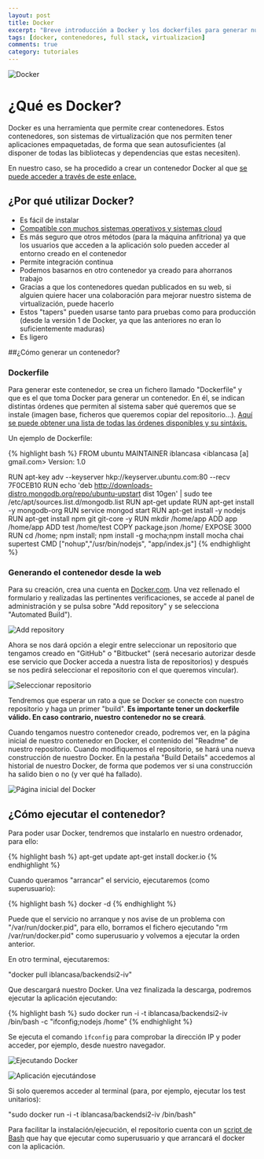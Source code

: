 ```yaml
---
layout: post
title: Docker
excerpt: "Breve introducción a Docker y los dockerfiles para generar nuestros propios contenedores"
tags: [docker, contenedores, full stack, virtualizacion]
comments: true
category: tutoriales
---
```


![Docker](http://fotos.subefotos.com/4e7301538895cdc19b0eb5f2a3b60730o.png)

# ¿Qué es Docker?

Docker es una herramienta que permite crear contenedores. Estos contenedores, son sistemas de virtualización que nos permiten tener aplicaciones empaquetadas, de forma que sean autosuficientes (al disponer de todas las bibliotecas y dependencias que estas necesiten).

En nuestro caso, se ha procedido a crear un contenedor Docker al que [se puede acceder a través de este enlace.](https://registry.hub.docker.com/u/iblancasa/backendsi2-iv/)



## ¿Por qué utilizar Docker?
+ Es fácil de instalar
+ [Compatible con muchos sistemas operativos y sistemas cloud](https://docs.docker.com/installation/)
+ Es más seguro que otros métodos (para la máquina anfitriona) ya que los usuarios que acceden a la aplicación solo pueden acceder al entorno creado en el contenedor
+ Permite integración continua
+ Podemos basarnos en otro contenedor ya creado para ahorranos trabajo
+ Gracias a que los contenedores quedan publicados en su web, si alguien quiere hacer una colaboración para mejorar nuestro sistema de virtualización, puede hacerlo
+ Estos "tapers" pueden usarse tanto para pruebas como para producción (desde la versión 1 de Docker, ya que las anteriores no eran lo suficientemente maduras)
+ Es ligero



##¿Cómo generar un contenedor?

### Dockerfile
Para generar este contenedor, se crea un fichero llamado "Dockerfile" y que es el que toma Docker para generar un contenedor. En él, se indican distintas órdenes que permiten al sistema saber qué queremos que se instale (imagen base, ficheros que queremos copiar del repositorio...). [Aquí se puede obtener una lista de todas las órdenes disponibles y su sintáxis.](https://docs.docker.com/reference/builder/)

Un ejemplo de Dockerfile:

{% highlight bash %}
FROM ubuntu
MAINTAINER iblancasa <iblancasa [a] gmail.com> Version: 1.0


RUN apt-key adv --keyserver hkp://keyserver.ubuntu.com:80 --recv 7F0CEB10
RUN echo 'deb http://downloads-distro.mongodb.org/repo/ubuntu-upstart dist 10gen' | sudo tee /etc/apt/sources.list.d/mongodb.list
RUN apt-get update
RUN apt-get install -y mongodb-org
RUN service mongod start
RUN apt-get install -y nodejs
RUN apt-get install npm git git-core -y
RUN mkdir /home/app
ADD app /home/app
ADD test /home/test
COPY package.json /home/
EXPOSE 3000
RUN cd /home; npm install; npm install -g mocha;npm install mocha chai supertest
CMD ["nohup","/usr/bin/nodejs", "app/index.js"]
{% endhighlight %}

### Generando el contenedor desde la web
Para su creación, crea una cuenta en [Docker.com](https://www.docker.com/). Una vez rellenado el formulario y realizadas las pertinentes verificaciones, se accede al panel de administración y se pulsa sobre "Add repository" y se selecciona "Automated Build").

![Add repository](http://fotos.subefotos.com/4c89ddc7850be9aa6715e9059b7bf510o.jpg)

Ahora se nos dará opción a elegir entre seleccionar un repositorio que tengamos creado en "GitHub" o "Bitbucket" (será necesario autorizar desde ese servicio que Docker acceda a nuestra lista de repositorios) y después se nos pedirá seleccionar el repositorio con el que queremos vincular).

![Seleccionar repositorio](http://fotos.subefotos.com/2a75dd7e541191bd415d8965e4f9ceabo.jpg)

Tendremos que esperar un rato a que se Docker se conecte con nuestro repositorio y haga un primer "build".
**Es importante tener un dockerfile válido. En caso contrario, nuestro contenedor no se creará**.

Cuando tengamos nuestro contenedor creado, podremos ver, en la página inicial de nuestro contenedor en Docker, el contenido del "Readme" de nuestro repositorio. Cuando modifiquemos el repositorio, se hará una nueva construcción de nuestro Docker. En la pestaña "Build Details" accedemos al historial de nuestro Docker, de forma que podemos ver si una construcción ha salido bien o no (y ver qué ha fallado).

![Página inicial del Docker](http://fotos.subefotos.com/d90cf3bcf60ddd49e48bd249c1efce40o.jpg)



## ¿Cómo ejecutar el contenedor?
Para poder usar Docker, tendremos que instalarlo en nuestro ordenador, para ello:

{% highlight bash %}
apt-get update
apt-get install docker.io
{% endhighlight %}

Cuando queramos "arrancar" el servicio, ejecutaremos (como superusuario):

{% highlight bash %}
docker -d
{% endhighlight %}

Puede que el servicio no arranque y nos avise de un problema con "/var/run/docker.pid", para ello, borramos el fichero ejecutando "rm /var/run/docker.pid" como superusuario y volvemos a ejecutar la orden anterior.

En otro terminal, ejecutaremos:

"docker pull iblancasa/backendsi2-iv"

Que descargará nuestro Docker. Una vez finalizada la descarga, podremos ejecutar la aplicación ejecutando:

{% highlight bash %}
sudo docker run -i -t iblancasa/backendsi2-iv /bin/bash -c "ifconfig;nodejs /home"
{% endhighlight %}

Se ejecuta el comando ``ìfconfig`` para comprobar la dirección IP y poder acceder, por ejemplo, desde nuestro navegador.

![Ejecutando Docker](http://fotos.subefotos.com/8d8c0239e7af219126fe71232ef0db1eo.jpg)

![Aplicación ejecutándose](http://fotos.subefotos.com/35e57fb13cd35e3020034130454d68f1o.jpg)

Si solo queremos acceder al terminal (para, por ejemplo, ejecutar los test unitarios):

"sudo docker run -i -t iblancasa/backendsi2-iv /bin/bash"

Para facilitar la instalación/ejecución, el repositorio cuenta con un [script de Bash](https://github.com/iblancasa/BackendSI2-IV/blob/master/installDocker.sh) que hay que ejecutar como superusuario y que arrancará el docker con la aplicación.

